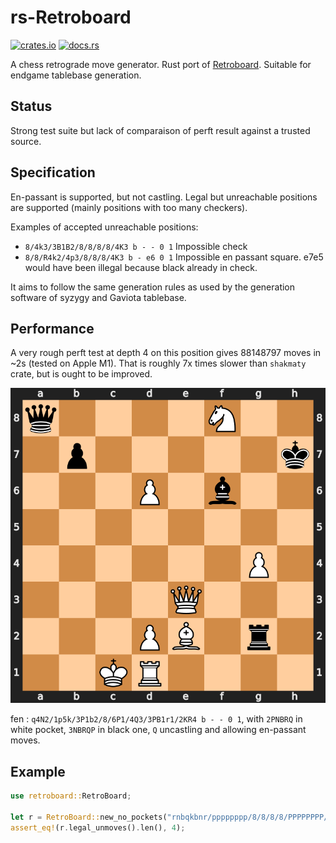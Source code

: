 # rs-Retroboard

[![crates.io](https://img.shields.io/crates/v/retroboard.svg)](https://crates.io/crates/retroboard)
[![docs.rs](https://docs.rs/retroboard/badge.svg)](https://docs.rs/retroboard)

A chess retrograde move generator. Rust port of [Retroboard](https://github.com/kraktus/retroboard-chess). Suitable for endgame tablebase generation.

## Status

Strong test suite but lack of comparaison of perft result against a trusted source.

## Specification

En-passant is supported, but not castling. Legal but unreachable positions are supported (mainly positions with too many checkers).

Examples of accepted unreachable positions:
* `8/4k3/3B1B2/8/8/8/8/4K3 b - - 0 1` Impossible check
* `8/8/R4k2/4p3/8/8/8/4K3 b - e6 0 1` Impossible en passant square. e7e5 would have been illegal because black already in check.

It aims to follow the same generation rules as used by the generation software of syzygy and Gaviota tablebase. 

## Performance

A very rough perft test at depth 4 on this position gives 88148797 moves in ~2s (tested on Apple M1). That is roughly 7x times slower than `shakmaty` crate, but is ought to be improved.

![](https://github.com/kraktus/rs-retroboard-chess/blob/master/assets/perft.svg)
<!-- <img src="https://github.com/kraktus/rs-retroboard-chess/blob/master/assets/perft.svg" alt="Perft position" width="250"/> -->

fen : `q4N2/1p5k/3P1b2/8/6P1/4Q3/3PB1r1/2KR4 b - - 0 1`, with `2PNBRQ` in white pocket, `3NBRQP` in black one, `Q` uncastling and allowing en-passant moves.


## Example

```rust
use retroboard::RetroBoard;

let r = RetroBoard::new_no_pockets("rnbqkbnr/pppppppp/8/8/8/8/PPPPPPPP/RNBQKBNR w KQkq - 0 1").unwrap();
assert_eq!(r.legal_unmoves().len(), 4);
```